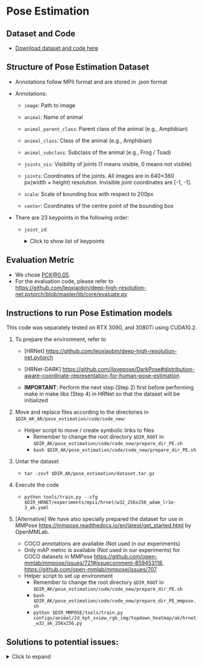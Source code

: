 # Pose Estimation

## Dataset and Code
* [Download dataset and code here](https://forms.office.com/r/WCtC0FRWpA)

## Structure of Pose Estimation Dataset
* Annotations follow MPII format and are stored in .json format
* Annotations:
    * `image`: Path to image

    * `animal`: Name of animal
    * `animal_parent_class`: Parent class of the animal (e.g., Amphibian)
    * `animal_class`: Class of the animal (e.g., Amphibian)
    * `animal_subclass`: Subclass of the animal (e.g., Frog / Toad)

    * `joints_vis`: Visibility of joints (1 means visible, 0 means not visible)
    * `joints`: Coordinates of the joints. All images are in 640×360 px(width × height) resolution. Invisible joint coordinates are [-1, -1].
 
    * `scale`: Scale of bounding box with respect to 200px
    * `center`: Coordinates of the centre point of the bounding box

* There are 23 keypoints in the following order:
    * `joint_id`: 
        <details><summary>Click to show list of keypoints</summary>

        * 0: Head_Mid_Top
        * 1: Eye_Left 
        * 2: Eye_Right 
        * 3: Mouth_Front_Top 
        * 4: Mouth_Back_Left
        * 5: Mouth_Back_Right
        * 6: Mouth_Front_Bottom
        * 7: Shoulder_Left
        * 8: Shoulder_Right
        * 9: Elbow_Left
        * 10: Elbow_Right
        * 11: Wrist_Left
        * 12: Wrist_Right
        * 13: Torso_Mid_Back
        * 14: Hip_Left
        * 15: Hip_Right
        * 16: Knee_Left
        * 17: Knee_Right
        * 18: Ankle_Left 
        * 19: Ankle_Right
        * 20: Tail_Top_Back
        * 21: Tail_Mid_Back
        * 22: Tail_End_Back

        </details>

## Evaluation Metric
* We chose PCK@0.05. 
* For the evaluation code, please refer to <https://github.com/leoxiaobin/deep-high-resolution-net.pytorch/blob/master/lib/core/evaluate.py>


## Instructions to run Pose Estimation models
This code was separately tested on RTX 3090, and 3080Ti using CUDA10.2.

1. To prepare the environment, refer to 
    * [HRNet] <https://github.com/leoxiaobin/deep-high-resolution-net.pytorch>
    * [HRNet-DARK] <https://github.com/ilovepose/DarkPose#distribution-aware-coordinate-representation-for-human-pose-estimation>

    * **IMPORTANT**: Perform the next step (Step 2) first before performing make in make libs (Step 4) in HRNet so that the dataset will be initialized

2. Move and replace files according to the directories in `$DIR_AK_AR/pose_estimation/code/code_new`:
    * Helper script to move / create symbolic links to files
        * Remember to change the root directory `$DIR_ROOT` in `$DIR_AK/pose_estimation/code/code_new/prepare_dir_PE.sh`
        * `bash $DIR_AK/pose_estimation/code/code_new/prepare_dir_PE.sh`

3. Untar the dataset
    * `tar -zxvf $DIR_AK/pose_estimation/dataset.tar.gz`

4. Execute the code
    * `python tools/train.py --cfg $DIR_HRNET/experiments/mpii/hrnet/w32_256x256_adam_lr1e-3_ak.yaml `

5. [Alternative] We have also specially prepared the dataset for use in MMPose <https://mmpose.readthedocs.io/en/latest/get_started.html> by OpenMMLab. 
    * COCO annotations are available (Not used in our experiments)
    * Only mAP metric is available (Not used in our experiments) for COCO datasets in MMPose <https://github.com/open-mmlab/mmpose/issues/721#issuecomment-859453118>, <https://github.com/open-mmlab/mmpose/issues/707>
    * Helper script to set up environment
        * Remember to change the root directory `$DIR_ROOT` in `$DIR_AK/pose_estimation/code/code_new/prepare_dir_PE.sh`
        * `bash $DIR_AK/pose_estimation/code/code_new/prepare_dir_PE_mmpose.sh`
        * `python $DIR_MMPOSE/tools/train.py configs/animal/2d_kpt_sview_rgb_img/topdown_heatmap/ak/hrnet_w32_ak_256x256.py`


## Solutions to potential issues:
<details><summary>Click to expand</summary>

1. unable to execute 'gcc': No such file or directory. error: command 'gcc' failed with exit status 1
    * `sudo apt install gcc`

2. ModuleNotFoundError: No module named 'nms.cpu_nms'
    * <https://github.com/leoxiaobin/deep-high-resolution-net.pytorch/issues/24>
    * `cd $DIR_HRNET/lib`
    * `make`

3. OSError: The nvcc binary could not be located in your $PATH. Either add it to your path, or set $CUDAHOME
    * <https://github.com/leoxiaobin/deep-high-resolution-net.pytorch/issues/143>
    * `export CUDAHOME="/usr/lib/cuda"`

4. OSError: The CUDA nvcc path could not be located in /usr/lib/cuda/bin/nvcc
    * Ensure cuda and nvcc are installed 
        * `sudo apt install nvidia-cuda-toolkit`
        * `which nvcc`
            * should show: `/usr/bin/nvcc`
        * `echo $CUDAHOME`
            * should show: `/usr/lib/cuda`

    * `sudo ln -s /usr/bin/nvcc /usr/lib/cuda/bin/nvcc`

5. RuntimeError: Unexpected error from cudaGetDeviceCount(). Did you run some cuda functions before calling NumCudaDevices() that might have already set an error? Error 804: forward compatibility was attempted on non supported HW
    * Driver may have been uninstalled after running `sudo apt install nvidia-cuda-toolkit`

    * Check if the driver is installed
        * `nvidia-smi`
            * should show the drivers available for installation (e.g., `sudo apt install nvidia-utils-470`)

6. AttributeError: module 'torch.onnx' has no attribute 'set_training'
    * <https://github.com/leoxiaobin/deep-high-resolution-net.pytorch/issues/230>
    * `pip install tensorboardX --upgrade`
    * `pip install tensorboard`

7. ImportError: libcudart.so.10.2: cannot open shared object file: No such file or directory
    * <https://itsfoss.com/solve-open-shared-object-file-quick-tip>
    * `sudo /sbin/ldconfig -v`

</details>